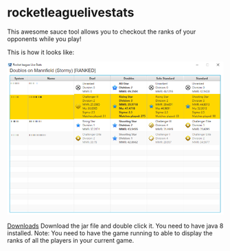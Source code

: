 # rocketleaguelivestats

This awesome sauce tool allows you to checkout the ranks of your opponents while you play!

This is how it looks like: 

!["screenshot"](RLLS.png "screenshot")

[Downloads](https://github.com/ExcuseMi/rocketleaguelivestats/releases)
Download the jar file and double click it. You need to have java 8 installed.
Note:
You need to have the game running to able to display the ranks of all the players in your current game.
